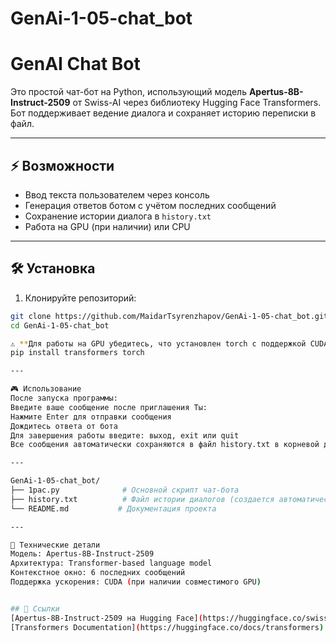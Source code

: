 # GenAi-1-05-chat_bot

# GenAI Chat Bot

Это простой чат-бот на Python, использующий модель **Apertus-8B-Instruct-2509** от Swiss-AI через библиотеку Hugging Face Transformers.  
Бот поддерживает ведение диалога и сохраняет историю переписки в файл.

---

## ⚡ Возможности

- Ввод текста пользователем через консоль
- Генерация ответов ботом с учётом последних сообщений
- Сохранение истории диалога в `history.txt`
- Работа на GPU (при наличии) или CPU

---

## 🛠 Установка

1. Клонируйте репозиторий:

```bash
git clone https://github.com/MaidarTsyrenzhapov/GenAi-1-05-chat_bot.git
cd GenAi-1-05-chat_bot

⚠️ **Для работы на GPU убедитесь, что установлен torch с поддержкой CUDA**
pip install transformers torch

---

🎮 Использование
После запуска программы:
Введите ваше сообщение после приглашения Ты:
Нажмите Enter для отправки сообщения
Дождитесь ответа от бота
Для завершения работы введите: выход, exit или quit
Все сообщения автоматически сохраняются в файл history.txt в корневой директории проекта.

---

GenAi-1-05-chat_bot/
├── 1pac.py              # Основной скрипт чат-бота
├── history.txt          # Файл истории диалогов (создается автоматически)
└── README.md           # Документация проекта

---

🔧 Технические детали
Модель: Apertus-8B-Instruct-2509
Архитектура: Transformer-based language model
Контекстное окно: 6 последних сообщений
Поддержка ускорения: CUDA (при наличии совместимого GPU)


## 🔗 Ссылки
[Apertus-8B-Instruct-2509 на Hugging Face](https://huggingface.co/swiss-ai/Apertus-8B-Instruct-2509?utm_source=chatgpt.com)
[Transformers Documentation](https://huggingface.co/docs/transformers)


